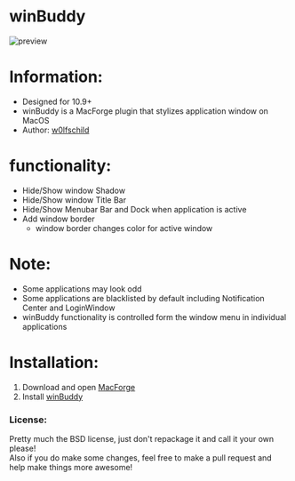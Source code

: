# winBuddy

![preview](preview.png) 

# Information:

- Designed for 10.9+   
- winBuddy is a MacForge plugin that stylizes application window on MacOS 
- Author: [w0lfschild](https://github.com/w0lfschild)

# functionality:

- Hide/Show window Shadow
- Hide/Show window Title Bar
- Hide/Show Menubar Bar and Dock when application is active
- Add window border
    - window border changes color for active window

# Note:

- Some applications may look odd
- Some applications are blacklisted by default including Notification Center and LoginWindow
- winBuddy functionality is controlled form the window menu in individual applications

# Installation:

1. Download and open [MacForge](https://github.com/w0lfschild/app_updates/raw/master/MacForge/MacForge.zip)
2. Install [winBuddy](https://www.macenhance.com/mflink?macforge://github.com/w0lfschild/myRepo/raw/master/mytweaks/org.w0lf.winBuddy)

### License:
Pretty much the BSD license, just don't repackage it and call it your own please!    
Also if you do make some changes, feel free to make a pull request and help make things more awesome!
